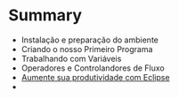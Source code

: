 # Summary

* Instalação e preparação do ambiente
* Criando o nosso Primeiro Programa
* Trabalhando com Variáveis
* Operadores e Controlandores de Fluxo
* [Aumente sua produtividade com Eclipse](introducao-eclipse/readme.md)
* 

